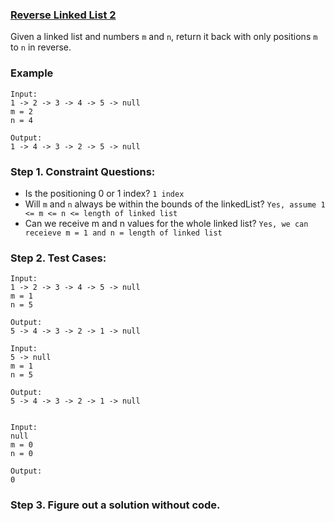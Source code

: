 ### <a href="https://leetcode.com/problems/reverse-linked-list-ii/">Reverse Linked List 2</a>

Given a linked list and numbers `m` and `n`, return it back with only positions `m` to `n` in reverse.

### Example

```
Input:
1 -> 2 -> 3 -> 4 -> 5 -> null
m = 2
n = 4

Output:
1 -> 4 -> 3 -> 2 -> 5 -> null
```

### Step 1. Constraint Questions:

-   Is the positioning 0 or 1 index? `1 index`
-   Will `m` and `n` always be within the bounds of the linkedList? `Yes, assume 1 <= m <= n <= length of linked list`
-   Can we receive m and n values for the whole linked list? `Yes, we can receieve m = 1 and n = length of linked list`

### Step 2. Test Cases:

```
Input:
1 -> 2 -> 3 -> 4 -> 5 -> null
m = 1
n = 5

Output:
5 -> 4 -> 3 -> 2 -> 1 -> null
```

```
Input:
5 -> null
m = 1
n = 5

Output:
5 -> 4 -> 3 -> 2 -> 1 -> null
```

```

Input:
null
m = 0
n = 0

Output:
0

```

### Step 3. Figure out a solution without code.
